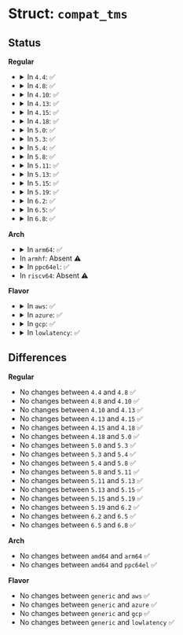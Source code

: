 # Struct: <code>compat_tms</code>

## Status
<b>Regular</b>
<ul>
<li>
<details>
<summary>In <code>4.4</code>: ✅</summary>

```c
struct compat_tms {
    compat_clock_t tms_utime;
    compat_clock_t tms_stime;
    compat_clock_t tms_cutime;
    compat_clock_t tms_cstime;
};
```
</details>
</li>
<li>
<details>
<summary>In <code>4.8</code>: ✅</summary>

```c
struct compat_tms {
    compat_clock_t tms_utime;
    compat_clock_t tms_stime;
    compat_clock_t tms_cutime;
    compat_clock_t tms_cstime;
};
```
</details>
</li>
<li>
<details>
<summary>In <code>4.10</code>: ✅</summary>

```c
struct compat_tms {
    compat_clock_t tms_utime;
    compat_clock_t tms_stime;
    compat_clock_t tms_cutime;
    compat_clock_t tms_cstime;
};
```
</details>
</li>
<li>
<details>
<summary>In <code>4.13</code>: ✅</summary>

```c
struct compat_tms {
    compat_clock_t tms_utime;
    compat_clock_t tms_stime;
    compat_clock_t tms_cutime;
    compat_clock_t tms_cstime;
};
```
</details>
</li>
<li>
<details>
<summary>In <code>4.15</code>: ✅</summary>

```c
struct compat_tms {
    compat_clock_t tms_utime;
    compat_clock_t tms_stime;
    compat_clock_t tms_cutime;
    compat_clock_t tms_cstime;
};
```
</details>
</li>
<li>
<details>
<summary>In <code>4.18</code>: ✅</summary>

```c
struct compat_tms {
    compat_clock_t tms_utime;
    compat_clock_t tms_stime;
    compat_clock_t tms_cutime;
    compat_clock_t tms_cstime;
};
```
</details>
</li>
<li>
<details>
<summary>In <code>5.0</code>: ✅</summary>

```c
struct compat_tms {
    compat_clock_t tms_utime;
    compat_clock_t tms_stime;
    compat_clock_t tms_cutime;
    compat_clock_t tms_cstime;
};
```
</details>
</li>
<li>
<details>
<summary>In <code>5.3</code>: ✅</summary>

```c
struct compat_tms {
    compat_clock_t tms_utime;
    compat_clock_t tms_stime;
    compat_clock_t tms_cutime;
    compat_clock_t tms_cstime;
};
```
</details>
</li>
<li>
<details>
<summary>In <code>5.4</code>: ✅</summary>

```c
struct compat_tms {
    compat_clock_t tms_utime;
    compat_clock_t tms_stime;
    compat_clock_t tms_cutime;
    compat_clock_t tms_cstime;
};
```
</details>
</li>
<li>
<details>
<summary>In <code>5.8</code>: ✅</summary>

```c
struct compat_tms {
    compat_clock_t tms_utime;
    compat_clock_t tms_stime;
    compat_clock_t tms_cutime;
    compat_clock_t tms_cstime;
};
```
</details>
</li>
<li>
<details>
<summary>In <code>5.11</code>: ✅</summary>

```c
struct compat_tms {
    compat_clock_t tms_utime;
    compat_clock_t tms_stime;
    compat_clock_t tms_cutime;
    compat_clock_t tms_cstime;
};
```
</details>
</li>
<li>
<details>
<summary>In <code>5.13</code>: ✅</summary>

```c
struct compat_tms {
    compat_clock_t tms_utime;
    compat_clock_t tms_stime;
    compat_clock_t tms_cutime;
    compat_clock_t tms_cstime;
};
```
</details>
</li>
<li>
<details>
<summary>In <code>5.15</code>: ✅</summary>

```c
struct compat_tms {
    compat_clock_t tms_utime;
    compat_clock_t tms_stime;
    compat_clock_t tms_cutime;
    compat_clock_t tms_cstime;
};
```
</details>
</li>
<li>
<details>
<summary>In <code>5.19</code>: ✅</summary>

```c
struct compat_tms {
    compat_clock_t tms_utime;
    compat_clock_t tms_stime;
    compat_clock_t tms_cutime;
    compat_clock_t tms_cstime;
};
```
</details>
</li>
<li>
<details>
<summary>In <code>6.2</code>: ✅</summary>

```c
struct compat_tms {
    compat_clock_t tms_utime;
    compat_clock_t tms_stime;
    compat_clock_t tms_cutime;
    compat_clock_t tms_cstime;
};
```
</details>
</li>
<li>
<details>
<summary>In <code>6.5</code>: ✅</summary>

```c
struct compat_tms {
    compat_clock_t tms_utime;
    compat_clock_t tms_stime;
    compat_clock_t tms_cutime;
    compat_clock_t tms_cstime;
};
```
</details>
</li>
<li>
<details>
<summary>In <code>6.8</code>: ✅</summary>

```c
struct compat_tms {
    compat_clock_t tms_utime;
    compat_clock_t tms_stime;
    compat_clock_t tms_cutime;
    compat_clock_t tms_cstime;
};
```
</details>
</li>
</ul>
<b>Arch</b>
<ul>
<li>
<details>
<summary>In <code>arm64</code>: ✅</summary>

```c
struct compat_tms {
    compat_clock_t tms_utime;
    compat_clock_t tms_stime;
    compat_clock_t tms_cutime;
    compat_clock_t tms_cstime;
};
```
</details>
</li>
<li>
In <code>armhf</code>: Absent ⚠️
</li>
<li>
<details>
<summary>In <code>ppc64el</code>: ✅</summary>

```c
struct compat_tms {
    compat_clock_t tms_utime;
    compat_clock_t tms_stime;
    compat_clock_t tms_cutime;
    compat_clock_t tms_cstime;
};
```
</details>
</li>
<li>
In <code>riscv64</code>: Absent ⚠️
</li>
</ul>
<b>Flavor</b>
<ul>
<li>
<details>
<summary>In <code>aws</code>: ✅</summary>

```c
struct compat_tms {
    compat_clock_t tms_utime;
    compat_clock_t tms_stime;
    compat_clock_t tms_cutime;
    compat_clock_t tms_cstime;
};
```
</details>
</li>
<li>
<details>
<summary>In <code>azure</code>: ✅</summary>

```c
struct compat_tms {
    compat_clock_t tms_utime;
    compat_clock_t tms_stime;
    compat_clock_t tms_cutime;
    compat_clock_t tms_cstime;
};
```
</details>
</li>
<li>
<details>
<summary>In <code>gcp</code>: ✅</summary>

```c
struct compat_tms {
    compat_clock_t tms_utime;
    compat_clock_t tms_stime;
    compat_clock_t tms_cutime;
    compat_clock_t tms_cstime;
};
```
</details>
</li>
<li>
<details>
<summary>In <code>lowlatency</code>: ✅</summary>

```c
struct compat_tms {
    compat_clock_t tms_utime;
    compat_clock_t tms_stime;
    compat_clock_t tms_cutime;
    compat_clock_t tms_cstime;
};
```
</details>
</li>
</ul>

## Differences
<b>Regular</b>
<ul>
<li>
No changes between <code>4.4</code> and <code>4.8</code> ✅
</li>
<li>
No changes between <code>4.8</code> and <code>4.10</code> ✅
</li>
<li>
No changes between <code>4.10</code> and <code>4.13</code> ✅
</li>
<li>
No changes between <code>4.13</code> and <code>4.15</code> ✅
</li>
<li>
No changes between <code>4.15</code> and <code>4.18</code> ✅
</li>
<li>
No changes between <code>4.18</code> and <code>5.0</code> ✅
</li>
<li>
No changes between <code>5.0</code> and <code>5.3</code> ✅
</li>
<li>
No changes between <code>5.3</code> and <code>5.4</code> ✅
</li>
<li>
No changes between <code>5.4</code> and <code>5.8</code> ✅
</li>
<li>
No changes between <code>5.8</code> and <code>5.11</code> ✅
</li>
<li>
No changes between <code>5.11</code> and <code>5.13</code> ✅
</li>
<li>
No changes between <code>5.13</code> and <code>5.15</code> ✅
</li>
<li>
No changes between <code>5.15</code> and <code>5.19</code> ✅
</li>
<li>
No changes between <code>5.19</code> and <code>6.2</code> ✅
</li>
<li>
No changes between <code>6.2</code> and <code>6.5</code> ✅
</li>
<li>
No changes between <code>6.5</code> and <code>6.8</code> ✅
</li>
</ul>
<b>Arch</b>
<ul>
<li>
No changes between <code>amd64</code> and <code>arm64</code> ✅
</li>
<li>
No changes between <code>amd64</code> and <code>ppc64el</code> ✅
</li>
</ul>
<b>Flavor</b>
<ul>
<li>
No changes between <code>generic</code> and <code>aws</code> ✅
</li>
<li>
No changes between <code>generic</code> and <code>azure</code> ✅
</li>
<li>
No changes between <code>generic</code> and <code>gcp</code> ✅
</li>
<li>
No changes between <code>generic</code> and <code>lowlatency</code> ✅
</li>
</ul>
